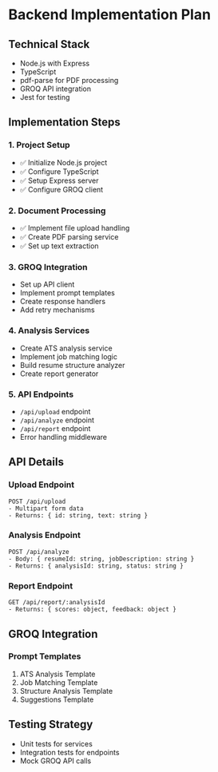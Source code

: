 # Backend Implementation Plan

## Technical Stack
- Node.js with Express
- TypeScript
- pdf-parse for PDF processing
- GROQ API integration
- Jest for testing

## Implementation Steps

### 1. Project Setup
- ✅ Initialize Node.js project
- ✅ Configure TypeScript
- ✅ Setup Express server
- ✅ Configure GROQ client

### 2. Document Processing
- ✅ Implement file upload handling
- ✅ Create PDF parsing service
- ✅ Set up text extraction

### 3. GROQ Integration
- Set up API client
- Implement prompt templates
- Create response handlers
- Add retry mechanisms

### 4. Analysis Services
- Create ATS analysis service
- Implement job matching logic
- Build resume structure analyzer
- Create report generator

### 5. API Endpoints
- `/api/upload` endpoint
- `/api/analyze` endpoint
- `/api/report` endpoint
- Error handling middleware

## API Details

### Upload Endpoint
```
POST /api/upload
- Multipart form data
- Returns: { id: string, text: string }
```

### Analysis Endpoint
```
POST /api/analyze
- Body: { resumeId: string, jobDescription: string }
- Returns: { analysisId: string, status: string }
```

### Report Endpoint
```
GET /api/report/:analysisId
- Returns: { scores: object, feedback: object }
```

## GROQ Integration

### Prompt Templates
1. ATS Analysis Template
2. Job Matching Template
3. Structure Analysis Template
4. Suggestions Template

## Testing Strategy
- Unit tests for services
- Integration tests for endpoints
- Mock GROQ API calls
